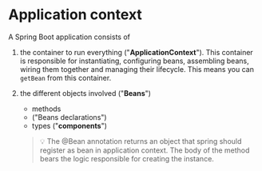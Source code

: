 # Application context

A Spring Boot application consists of

1. the container to run everything ("**ApplicationContext**"). This container is responsible for instantiating, configuring beans, assembling beans, wiring them together and managing their lifecycle. This means you can `getBean` from this container.
2. the different objects involved ("**Beans**")
    - methods
    - ("Beans declarations")
    - types ("**components**")
    
    > 💡 The @Bean annotation returns an object that spring should register as bean in application context. The body of the method bears the logic responsible for creating the instance.
    
